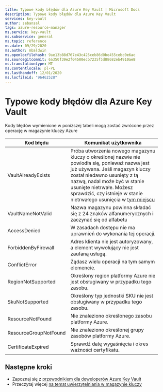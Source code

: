 ```yaml
---
title: Typowe kody błędów dla Azure Key Vault | Microsoft Docs
description: Typowe kody błędów dla Azure Key Vault
services: key-vault
author: sebansal
tags: azure-resource-manager
ms.service: key-vault
ms.subservice: general
ms.topic: reference
ms.date: 09/29/2020
ms.author: mbaldwin
ms.openlocfilehash: 9ae13b88d767e43c425ceb86d0be455cebc0e6ac
ms.sourcegitcommit: 6a350f39e2f04500ecb7235f5d88682eb4910ae8
ms.translationtype: MT
ms.contentlocale: pl-PL
ms.lasthandoff: 12/01/2020
ms.locfileid: "96462528"
---
```

# <a name="common-error-codes-for-azure-key-vault"></a>Typowe kody błędów dla Azure Key Vault

Kody błędów wymienione w poniższej tabeli mogą zostać zwrócone przez operację w magazynie kluczy Azure

| Kod błędu | Komunikat użytkownika |
|--|--|
| VaultAlreadyExists |  Próba utworzenia nowego magazynu kluczy o określonej nazwie nie powiodła się, ponieważ nazwa jest już używana. Jeśli magazyn kluczy został niedawno usunięty z tą nazwą, nadal może być w stanie usunięte nietrwałe. Możesz sprawdzić, czy istnieje w stanie nietrwałego usunięcia w [tym miejscu](./key-vault-recovery.md?tabs=azure-portal#list-recover-or-purge-a-soft-deleted-key-vault) |
| VaultNameNotValid |  Nazwa magazynu powinna składać się z 24 znaków alfanumerycznych i zaczynać się od alfabetu |
| AccessDenied |  W zasadach dostępu nie ma uprawnień do wykonania tej operacji. |
| ForbiddenByFirewall |  Adres klienta nie jest autoryzowany, a element wywołujący nie jest zaufaną usługą. |
| ConflictError |  Żądasz wielu operacji na tym samym elemencie.  |
| RegionNotSupported |  Określony region platformy Azure nie jest obsługiwany w przypadku tego zasobu. |
| SkuNotSupported |  Określony typ jednostki SKU nie jest obsługiwany w przypadku tego zasobu. |
| ResourceNotFound |  Nie znaleziono określonego zasobu platformy Azure. |
| ResourceGroupNotFound | Nie znaleziono określonej grupy zasobów platformy Azure. |
| CertificateExpired |  Sprawdź datę wygaśnięcia i okres ważności certyfikatu. |


## <a name="next-steps"></a>Następne kroki

- Zapoznaj się z [przewodnikiem dla deweloperów Azure Key Vault](developers-guide.md)
- Przeczytaj więcej [na temat uwierzytelniania w magazynie kluczy](authentication.md)